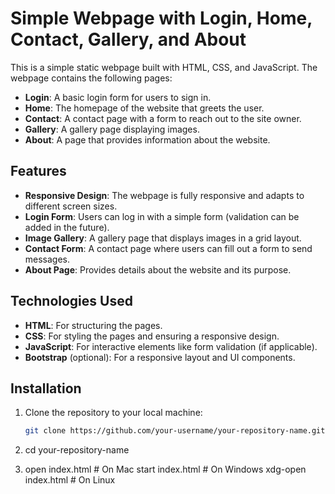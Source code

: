 # Simple Webpage with Login, Home, Contact, Gallery, and About

This is a simple static webpage built with HTML, CSS, and JavaScript. The webpage contains the following pages:

- **Login**: A basic login form for users to sign in.
- **Home**: The homepage of the website that greets the user.
- **Contact**: A contact page with a form to reach out to the site owner.
- **Gallery**: A gallery page displaying images.
- **About**: A page that provides information about the website.

## Features

- **Responsive Design**: The webpage is fully responsive and adapts to different screen sizes.
- **Login Form**: Users can log in with a simple form (validation can be added in the future).
- **Image Gallery**: A gallery page that displays images in a grid layout.
- **Contact Form**: A contact page where users can fill out a form to send messages.
- **About Page**: Provides details about the website and its purpose.

## Technologies Used

- **HTML**: For structuring the pages.
- **CSS**: For styling the pages and ensuring a responsive design.
- **JavaScript**: For interactive elements like form validation (if applicable).
- **Bootstrap** (optional): For a responsive layout and UI components.

## Installation

1. Clone the repository to your local machine:

   ```bash
   git clone https://github.com/your-username/your-repository-name.git
2. cd your-repository-name
3. open index.html  # On Mac
   start index.html # On Windows
   xdg-open index.html # On Linux

